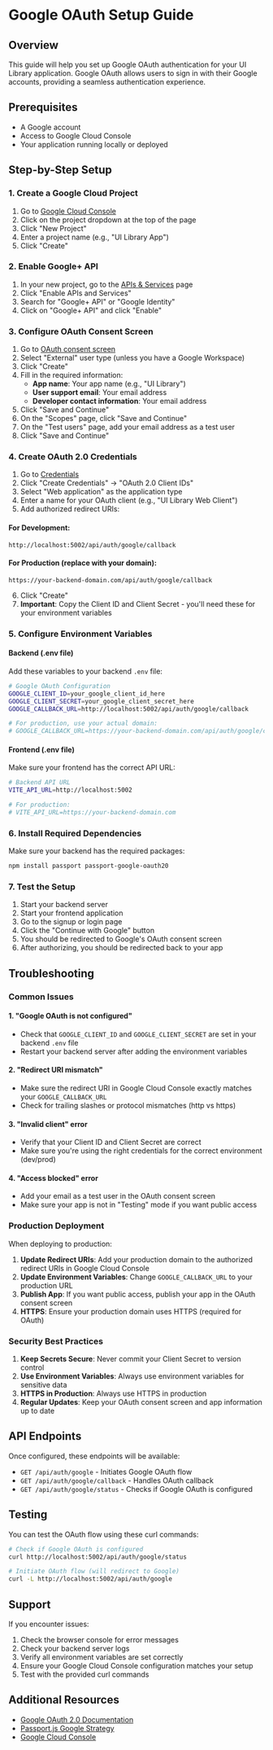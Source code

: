 # Google OAuth Setup Guide

## Overview

This guide will help you set up Google OAuth authentication for your UI Library application. Google OAuth allows users to sign in with their Google accounts, providing a seamless authentication experience.

## Prerequisites

- A Google account
- Access to Google Cloud Console
- Your application running locally or deployed

## Step-by-Step Setup

### 1. Create a Google Cloud Project

1. Go to [Google Cloud Console](https://console.cloud.google.com/)
2. Click on the project dropdown at the top of the page
3. Click "New Project"
4. Enter a project name (e.g., "UI Library App")
5. Click "Create"

### 2. Enable Google+ API

1. In your new project, go to the [APIs & Services](https://console.cloud.google.com/apis) page
2. Click "Enable APIs and Services"
3. Search for "Google+ API" or "Google Identity"
4. Click on "Google+ API" and click "Enable"

### 3. Configure OAuth Consent Screen

1. Go to [OAuth consent screen](https://console.cloud.google.com/apis/credentials/consent)
2. Select "External" user type (unless you have a Google Workspace)
3. Click "Create"
4. Fill in the required information:
   - **App name**: Your app name (e.g., "UI Library")
   - **User support email**: Your email address
   - **Developer contact information**: Your email address
5. Click "Save and Continue"
6. On the "Scopes" page, click "Save and Continue"
7. On the "Test users" page, add your email address as a test user
8. Click "Save and Continue"

### 4. Create OAuth 2.0 Credentials

1. Go to [Credentials](https://console.cloud.google.com/apis/credentials)
2. Click "Create Credentials" → "OAuth 2.0 Client IDs"
3. Select "Web application" as the application type
4. Enter a name for your OAuth client (e.g., "UI Library Web Client")
5. Add authorized redirect URIs:

#### For Development:
```
http://localhost:5002/api/auth/google/callback
```

#### For Production (replace with your domain):
```
https://your-backend-domain.com/api/auth/google/callback
```

6. Click "Create"
7. **Important**: Copy the Client ID and Client Secret - you'll need these for your environment variables

### 5. Configure Environment Variables

#### Backend (.env file)
Add these variables to your backend `.env` file:

```bash
# Google OAuth Configuration
GOOGLE_CLIENT_ID=your_google_client_id_here
GOOGLE_CLIENT_SECRET=your_google_client_secret_here
GOOGLE_CALLBACK_URL=http://localhost:5002/api/auth/google/callback

# For production, use your actual domain:
# GOOGLE_CALLBACK_URL=https://your-backend-domain.com/api/auth/google/callback
```

#### Frontend (.env file)
Make sure your frontend has the correct API URL:

```bash
# Backend API URL
VITE_API_URL=http://localhost:5002

# For production:
# VITE_API_URL=https://your-backend-domain.com
```

### 6. Install Required Dependencies

Make sure your backend has the required packages:

```bash
npm install passport passport-google-oauth20
```

### 7. Test the Setup

1. Start your backend server
2. Start your frontend application
3. Go to the signup or login page
4. Click the "Continue with Google" button
5. You should be redirected to Google's OAuth consent screen
6. After authorizing, you should be redirected back to your app

## Troubleshooting

### Common Issues

#### 1. "Google OAuth is not configured"
- Check that `GOOGLE_CLIENT_ID` and `GOOGLE_CLIENT_SECRET` are set in your backend `.env` file
- Restart your backend server after adding the environment variables

#### 2. "Redirect URI mismatch"
- Make sure the redirect URI in Google Cloud Console exactly matches your `GOOGLE_CALLBACK_URL`
- Check for trailing slashes or protocol mismatches (http vs https)

#### 3. "Invalid client" error
- Verify that your Client ID and Client Secret are correct
- Make sure you're using the right credentials for the correct environment (dev/prod)

#### 4. "Access blocked" error
- Add your email as a test user in the OAuth consent screen
- Make sure your app is not in "Testing" mode if you want public access

### Production Deployment

When deploying to production:

1. **Update Redirect URIs**: Add your production domain to the authorized redirect URIs in Google Cloud Console
2. **Update Environment Variables**: Change `GOOGLE_CALLBACK_URL` to your production URL
3. **Publish App**: If you want public access, publish your app in the OAuth consent screen
4. **HTTPS**: Ensure your production domain uses HTTPS (required for OAuth)

### Security Best Practices

1. **Keep Secrets Secure**: Never commit your Client Secret to version control
2. **Use Environment Variables**: Always use environment variables for sensitive data
3. **HTTPS in Production**: Always use HTTPS in production
4. **Regular Updates**: Keep your OAuth consent screen and app information up to date

## API Endpoints

Once configured, these endpoints will be available:

- `GET /api/auth/google` - Initiates Google OAuth flow
- `GET /api/auth/google/callback` - Handles OAuth callback
- `GET /api/auth/google/status` - Checks if Google OAuth is configured

## Testing

You can test the OAuth flow using these curl commands:

```bash
# Check if Google OAuth is configured
curl http://localhost:5002/api/auth/google/status

# Initiate OAuth flow (will redirect to Google)
curl -L http://localhost:5002/api/auth/google
```

## Support

If you encounter issues:

1. Check the browser console for error messages
2. Check your backend server logs
3. Verify all environment variables are set correctly
4. Ensure your Google Cloud Console configuration matches your setup
5. Test with the provided curl commands

## Additional Resources

- [Google OAuth 2.0 Documentation](https://developers.google.com/identity/protocols/oauth2)
- [Passport.js Google Strategy](http://www.passportjs.org/packages/passport-google-oauth20/)
- [Google Cloud Console](https://console.cloud.google.com/)
